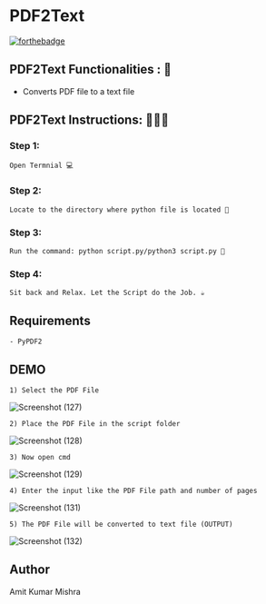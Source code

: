 # <b>PDF2Text</b>

[![forthebadge](https://forthebadge.com/images/badges/made-with-python.svg)](https://forthebadge.com)

## PDF2Text Functionalities : 🚀

- Converts PDF file to a text file

## PDF2Text Instructions: 👨🏻‍💻

### Step 1:

    Open Termnial 💻

### Step 2:

    Locate to the directory where python file is located 📂

### Step 3:

    Run the command: python script.py/python3 script.py 🧐

### Step 4:

    Sit back and Relax. Let the Script do the Job. ☕

## Requirements

    - PyPDF2

## DEMO

    1) Select the PDF File

![Screenshot (127)](https://user-images.githubusercontent.com/60662775/112711916-ff837580-8ef1-11eb-998b-1c96fec1de2f.png)

    2) Place the PDF File in the script folder

![Screenshot (128)](https://user-images.githubusercontent.com/60662775/112711924-12964580-8ef2-11eb-8aec-ef33fb3d19e1.png)

    3) Now open cmd

![Screenshot (129)](https://user-images.githubusercontent.com/60662775/112711947-41142080-8ef2-11eb-80bb-71539b301b4e.png)

    4) Enter the input like the PDF File path and number of pages

![Screenshot (131)](https://user-images.githubusercontent.com/60662775/112711986-846e8f00-8ef2-11eb-9cbd-cc6dc204b6b3.png)

    5) The PDF File will be converted to text file (OUTPUT)

![Screenshot (132)](https://user-images.githubusercontent.com/60662775/112712000-92bcab00-8ef2-11eb-9191-252d6e6c526d.png)

## Author

Amit Kumar Mishra

